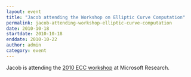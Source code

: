 ```yaml
---
layout: event
title: "Jacob attending the Workshop on Elliptic Curve Computation"
permalink: jacob-attending-workshop-elliptic-curve-computation
date: 2010-10-18
startdate: 2010-10-18
enddate: 2010-10-22
author: admin
category: event
---
```


Jacob is attending the [2010 ECC workshop](http://2010.eccworkshop.org/) at Microsoft Research.

